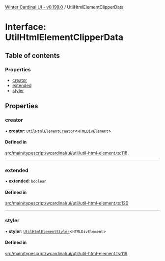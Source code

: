 [Winter Cardinal UI - v0.199.0](../index.md) / UtilHtmlElementClipperData

# Interface: UtilHtmlElementClipperData

## Table of contents

### Properties

- [creator](UtilHtmlElementClipperData.md#creator)
- [extended](UtilHtmlElementClipperData.md#extended)
- [styler](UtilHtmlElementClipperData.md#styler)

## Properties

### creator

• **creator**: [`UtilHtmlElementCreator`](../index.md#utilhtmlelementcreator)<`HTMLDivElement`\>

#### Defined in

[src/main/typescript/wcardinal/ui/util/util-html-element.ts:118](https://github.com/winter-cardinal/winter-cardinal-ui/blob/v0.199.0/src/main/typescript/wcardinal/ui/util/util-html-element.ts#L118)

___

### extended

• **extended**: `boolean`

#### Defined in

[src/main/typescript/wcardinal/ui/util/util-html-element.ts:120](https://github.com/winter-cardinal/winter-cardinal-ui/blob/v0.199.0/src/main/typescript/wcardinal/ui/util/util-html-element.ts#L120)

___

### styler

• **styler**: [`UtilHtmlElementStyler`](../index.md#utilhtmlelementstyler)<`HTMLDivElement`\>

#### Defined in

[src/main/typescript/wcardinal/ui/util/util-html-element.ts:119](https://github.com/winter-cardinal/winter-cardinal-ui/blob/v0.199.0/src/main/typescript/wcardinal/ui/util/util-html-element.ts#L119)
